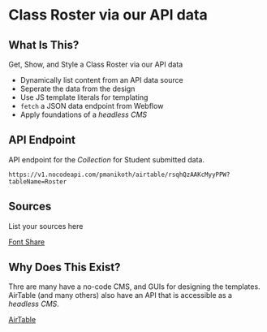 # Class Roster via our API data

## What Is This? 
Get, Show, and Style a Class Roster via our API data

* Dynamically list content from an API data source
* Seperate the data from the design
* Use JS template literals for templating
* `fetch` a JSON data endpoint from Webflow
* Apply foundations of a _headless CMS_

## API Endpoint
API endpoint for the _Collection_ for Student submitted data. 

`https://v1.nocodeapi.com/pmanikoth/airtable/rsqhQzAAKcMyyPPW?tableName=Roster`

## Sources
List your sources here

[Font Share](https://www.fontshare.com/)

## Why Does This Exist? 
Thre are many have a no-code CMS, and GUIs for designing the templates. AirTable (and many others) also have an API that is accessible as a _headless CMS_. 

[AirTable](https://airtable.com/)

